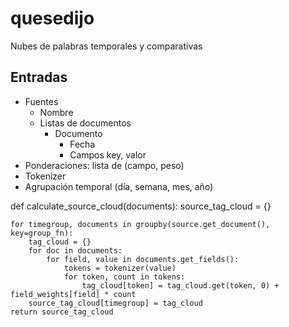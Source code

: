 quesedijo
=========

Nubes de palabras temporales y comparativas


Entradas
--------

 * Fuentes
   * Nombre
   * Listas de documentos
     * Documento
       * Fecha
       * Campos
         key, valor
 * Ponderaciones: lista de (campo, peso)
 * Tokenizer
 * Agrupación temporal (día, semana, mes, año)


def calculate_source_cloud(documents):
    source_tag_cloud = {}

    for timegroup, documents in groupby(source.get_document(), key=group_fn):
        tag_cloud = {}
        for doc in documents:
            for field, value in documents.get_fields():
                tokens = tokenizer(value)
                for token, count in tokens:
                    tag_cloud[token] = tag_cloud.get(token, 0) + field_weights[field] * count
        source_tag_cloud[timegroup] = tag_cloud
    return source_tag_cloud


